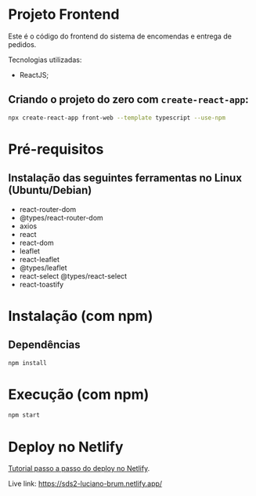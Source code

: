 # Projeto Frontend

Este é o código do frontend do sistema de encomendas e entrega de pedidos. 

Tecnologias utilizadas:

- ReactJS;

## Criando o projeto do zero com `create-react-app`:

```bash
npx create-react-app front-web --template typescript --use-npm
```

# Pré-requisitos

## Instalação das seguintes ferramentas no Linux (Ubuntu/Debian)

- react-router-dom
- @types/react-router-dom
- axios
- react 
- react-dom 
- leaflet
- react-leaflet
- @types/leaflet
- react-select @types/react-select
- react-toastify

# Instalação (com npm)

## Dependências

```bash 
npm install
```

# Execução (com npm)

```bash 
npm start
```

# Deploy no Netlify

[Tutorial passo a passo do deploy no Netlify](https://www.netlify.com/blog/2016/09/29/a-step-by-step-guide-deploying-on-netlify/).

Live link: https://sds2-luciano-brum.netlify.app/